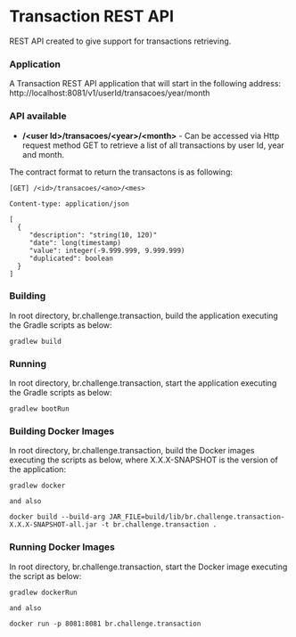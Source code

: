 # Transaction REST API
REST API created to give support for transactions retrieving.

### Application
A Transaction REST API application that will start in the following address: http://localhost:8081/v1/userId/transacoes/year/month

### API available
  - **/\<user Id>/transacoes/\<year>/\<month>** - Can be accessed via Http request method GET to retrieve a list of all transactions by user Id, year and month.

The contract format to return the transactons is as following:

```
[GET] /<id>/transacoes/<ano>/<mes>

Content-type: application/json

[
  {
     "description": "string(10, 120)"
     "date": long(timestamp)
     "value": integer(-9.999.999, 9.999.999)
     "duplicated": boolean
  }  
]
```

### Building
In root directory, br.challenge.transaction, build the application executing the Gradle scripts as below:
```
gradlew build
```

### Running
In root directory, br.challenge.transaction, start the application executing the Gradle scripts as below:
```
gradlew bootRun
```

### Building Docker Images
In root directory, br.challenge.transaction, build the Docker images executing the scripts as below, where X.X.X-SNAPSHOT is the version of the application:
```
gradlew docker

and also

docker build --build-arg JAR_FILE=build/lib/br.challenge.transaction-X.X.X-SNAPSHOT-all.jar -t br.challenge.transaction .
```

### Running Docker Images
In root directory, br.challenge.transaction, start the Docker image executing the script as below:
```
gradlew dockerRun

and also

docker run -p 8081:8081 br.challenge.transaction
```
